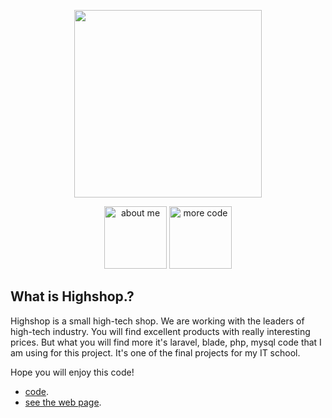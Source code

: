 <p align="center"><a href="#" target="_blank"><img src="https://i.imgur.com/4Gno0pJ.png" width="300"></a></p>

<p align="center">
<a href="https://www.linkedin.com/in/andreynest/"><img src="https://imgur.com/GqUmrce.png" alt="about me" width="100px"></a>
<a href="https://github.com/nestand?tab=repositories"><img src="https://i.imgur.com/Ayehxur.png" alt="more code" width="100px"></a>
</p>

## What is Highshop.?

Highshop is a small high-tech shop. We are working with the leaders of high-tech industry. You will find excellent products with really interesting prices. But what you will find more it's laravel, blade, php, mysql code that I am using for this project. It's one of the final projects for my IT school. 

Hope you will enjoy this code!

- [code](https://github.com/nestand/Highshop).
- [see the web page](#).
